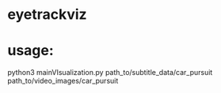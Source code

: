 # eyetrackviz


# usage:

python3 mainVIsualization.py path_to/subtitle_data/car_pursuit  path_to/video_images/car_pursuit 